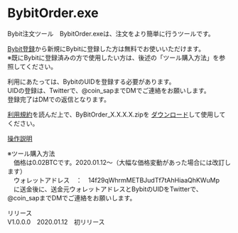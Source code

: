 # BybitOrder.exe
Bybit注文ツール　BybitOrder.exeは、注文をより簡単に行うツールです。  
  
[Bybit登録](https://www.bybit.com/home/jp/index.html?affiliate_id=538&group_id=0&group_type=1)から新規にBybitに登録した方は無料でお使いいただけます。  
※既にBybitに登録済みの方で使用したい方は、後述の「ツール購入方法」を参照してください。
  
利用にあたっては、BybitのUIDを登録する必要があります。  
UIDの登録は、Twitterで、@coin_sapまでDMでご連絡をお願いします。  
登録完了はDMでの返信となります。  
  
[利用規約](http://coinsap.php.xdomain.jp/bybitorder/rule.html)を読んだ上で、ByBitOrder_X.X.X.X.zipを
[ダウンロード](https://github.com/GitHubCoinSap/BybitOrder.exe/releases/latest)して使用してください。
  
[操作説明](http://coinsap.php.xdomain.jp/bybitorder/index.html)
  
※ツール購入方法  
　価格は0.02BTCです。2020.01.12～（大幅な価格変動があった場合には改訂します）  
　ウォレットアドレス　：　14f29qWhrmMETBJudTf7tAhHiaaQhKWuMp  
　に送金後に、送金元ウォレットアドレスとBybitのUIDをTwitterで、@coin_sapまでDMでご連絡をお願いします。  
  
リリース  
V1.0.0.0　2020.01.12　初リリース  
